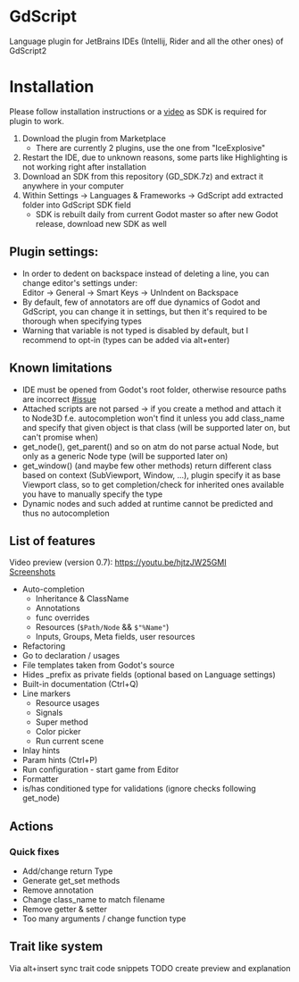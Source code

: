 # GdScript

Language plugin for JetBrains IDEs (Intellij, Rider and all the other ones) of GdScript2

# Installation

Please follow installation instructions or a [video](./documentation/installation.md) as SDK is required for plugin to work.

1. Download the plugin from Marketplace
   - There are currently 2 plugins, use the one from "IceExplosive"
2. Restart the IDE, due to unknown reasons, some parts like Highlighting is not working right after installation
3. Download an SDK from this repository (GD_SDK.7z) and extract it anywhere in your computer
4. Within Settings -> Languages & Frameworks -> GdScript add extracted folder into GdScript SDK field
   - SDK is rebuilt daily from current Godot master so after new Godot release, download new SDK as well

## Plugin settings:
- In order to dedent on backspace instead of deleting a line, you can change editor's settings under:  
Editor -> General -> Smart Keys -> UnIndent on Backspace
- By default, few of annotators are off due dynamics of Godot and GdScript, you can change it in settings, but then
it's required to be thorough when specifying types
- Warning that variable is not typed is disabled by default, but I recommend to opt-in (types can be added via alt+enter)  

## Known limitations

- IDE must be opened from Godot's root folder, otherwise resource paths are incorrect [#issue](https://gitlab.com/IceExplosive/gdscript/-/issues/97)
- Attached scripts are not parsed -> if you create a method and attach it to Node3D f.e. autocompletion won't find it
unless you add class_name and specify that given object is that class (will be supported later on, but can't promise when)
- get_node(), get_parent() and so on atm do not parse actual Node, but only as a generic Node type (will be supported later on)
- get_window() (and maybe few other methods) return different class based on context (SubViewport, Window, ...),
plugin specify it as base Viewport class, so to get completion/check for inherited ones available you have to manually specify the type
- Dynamic nodes and such added at runtime cannot be predicted and thus no autocompletion

## List of features

Video preview (version 0.7): https://youtu.be/hjtzJW25GMI  
[Screenshots](./documentation/features.md)  

- Auto-completion
  - Inheritance & ClassName
  - Annotations
  - func overrides
  - Resources (`$Path/Node` && `$"%Name"`)
  - Inputs, Groups, Meta fields, user resources
- Refactoring
- Go to declaration / usages
- File templates taken from Godot's source
- Hides _prefix as private fields (optional based on Language settings)
- Built-in documentation (Ctrl+Q)
- Line markers
  - Resource usages  
  - Signals  
  - Super method
  - Color picker
  - Run current scene
- Inlay hints  
- Param hints (Ctrl+P)  
- Run configuration - start game from Editor
- Formatter
- is/has conditioned type for validations (ignore checks following get_node)

## Actions
### Quick fixes
- Add/change return Type
- Generate get_set methods
- Remove annotation
- Change class_name to match filename
- Remove getter & setter
- Too many arguments / change function type

## Trait like system
Via alt+insert sync trait code snippets
TODO create preview and explanation
